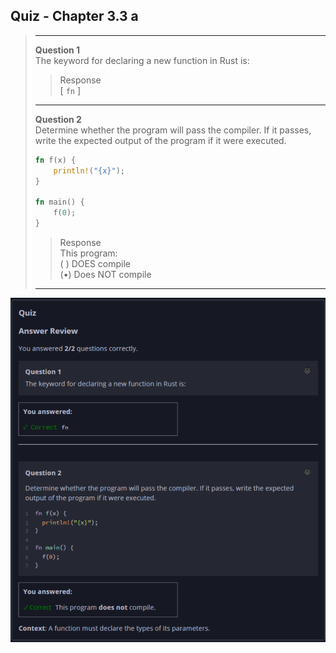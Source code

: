 ## Quiz - Chapter 3.3 a ##

> ---
> **Question 1**<br>
> The keyword for declaring a new function in Rust is:
>
> > Response<br>
> > [ ```fn``` ]
> 
> ---
>
> **Question 2**<br>
> Determine whether the program will pass the compiler. If it 
> passes, write the expected output of the program if it were 
> executed.
>
> ```rust
> fn f(x) {
>     println!("{x}");
> }
> 
> fn main() {
>     f(0);
> }
> ```
>
> > Response<br>
> > This program:<br>
> > ( ) DOES compile<br>
> > (•) Does NOT compile<br>
> 
> ---

![image](../additional-files/images/quiz_0303a.png)

